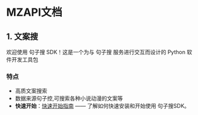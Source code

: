# MZAPI文档
## 1.  文案搜
欢迎使用 句子搜 SDK！这是一个为与 句子搜 服务进行交互而设计的 Python 软件开发工具包
### 特点
- 高质文案搜索
- 数据来源句子控,可搜索各种小说动漫的文案等 
- **快速开始**：[快速开始指南](juzisou.md) —— 了解如何快速安装和开始使用 句子搜SDK。